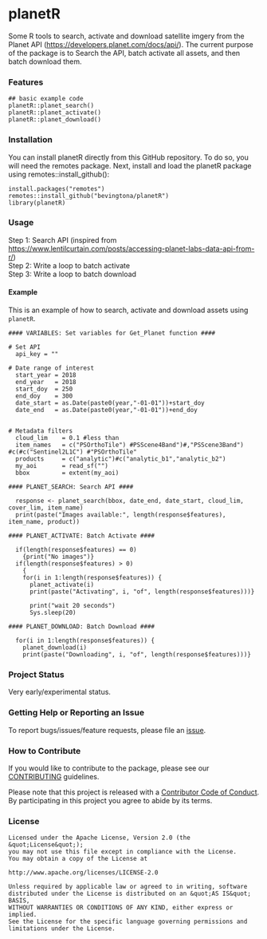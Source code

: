 # planetR

Some R tools to search, activate and download satellite imgery from the Planet API (https://developers.planet.com/docs/api/). The current purpose of the package is to Search the API, batch activate all assets, and then batch download them. 

### Features

```{r functions}
## basic example code
planetR::planet_search()
planetR::planet_activate()
planetR::planet_download()
```

### Installation

You can install planetR directly from this GitHub repository. To do so, you will need the remotes package. Next, install and load the planetR package using remotes::install_github():

```{r installation}
install.packages("remotes")
remotes::install_github("bevingtona/planetR")
library(planetR)
```

### Usage

Step 1: Search API (inspired from https://www.lentilcurtain.com/posts/accessing-planet-labs-data-api-from-r/)<br /> 
Step 2: Write a loop to batch activate<br />
Step 3: Write a loop to batch download

#### Example

This is an example of how to search, activate and download assets using `planetR`.

```{r example}
#### VARIABLES: Set variables for Get_Planet function ####

# Set API
  api_key = ""
  
# Date range of interest
  start_year = 2018
  end_year   = 2018
  start_doy  = 250
  end_doy    = 300
  date_start = as.Date(paste0(year,"-01-01"))+start_doy
  date_end   = as.Date(paste0(year,"-01-01"))+end_doy


# Metadata filters
  cloud_lim    = 0.1 #less than
  item_names   = c("PSOrthoTile") #PSScene4Band")#,"PSScene3Band") #c(#c("Sentinel2L1C") #"PSOrthoTile"
  products     = c("analytic")#c("analytic_b1","analytic_b2")
  my_aoi       = read_sf("")
  bbox         = extent(my_aoi)

#### PLANET_SEARCH: Search API ####

  response <- planet_search(bbox, date_end, date_start, cloud_lim, cover_lim, item_name)
  print(paste("Images available:", length(response$features), item_name, product))

#### PLANET_ACTIVATE: Batch Activate ####

  if(length(response$features) == 0)
    {print("No images")}
  if(length(response$features) > 0)
    {
    for(i in 1:length(response$features)) {
      planet_activate(i)
      print(paste("Activating", i, "of", length(response$features)))}
  
      print("wait 20 seconds")
      Sys.sleep(20)

#### PLANET_DOWNLOAD: Batch Download ####

  for(i in 1:length(response$features)) {
    planet_download(i)
    print(paste("Downloading", i, "of", length(response$features)))}
```

### Project Status

Very early/experimental status. 

### Getting Help or Reporting an Issue

To report bugs/issues/feature requests, please file an [issue](https://github.com/bevingtona/planetR/issues/).

### How to Contribute

If you would like to contribute to the package, please see our 
[CONTRIBUTING](CONTRIBUTING.md) guidelines.

Please note that this project is released with a [Contributor Code of Conduct](CODE_OF_CONDUCT.md). By participating in this project you agree to abide by its terms.

### License

```
Licensed under the Apache License, Version 2.0 (the &quot;License&quot;);
you may not use this file except in compliance with the License.
You may obtain a copy of the License at

http://www.apache.org/licenses/LICENSE-2.0

Unless required by applicable law or agreed to in writing, software distributed under the License is distributed on an &quot;AS IS&quot; BASIS,
WITHOUT WARRANTIES OR CONDITIONS OF ANY KIND, either express or implied.
See the License for the specific language governing permissions and limitations under the License.
```

